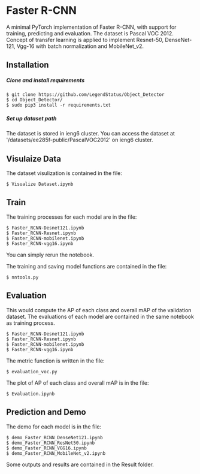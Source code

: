 # Faster R-CNN
A minimal PyTorch implementation of Faster R-CNN, with support for training, predicting and evaluation. The dataset is Pascal VOC 2012. Concept of transfer learning is applied to implement Resnet-50, DenseNet-121, Vgg-16 with batch normalization and MobileNet_v2.

## Installation
##### Clone and install requirements
    $ git clone https://github.com/LegendStatus/Object_Detector
    $ cd Object_Detector/
    $ sudo pip3 install -r requirements.txt

##### Set up dataset path

The dataset is stored in ieng6 cluster. You can access the dataset at '/datasets/ee285f-public/PascalVOC2012' on ieng6 cluster. 

## Visulaize Data

The dataset visulization is contained in the file:

```
$ Visualize Dataset.ipynb
```

## Train

The training processes for each model are in the file:
```
$ Faster_RCNN-Desnet121.ipynb
$ Faster_RCNN-Resnet.ipynb
$ Faster_RCNN-mobilenet.ipynb
$ Faster_RCNN-vgg16.ipynb
```
You can simply rerun the notebook.

The training and saving model functions are contained in the file:

```
$ nntools.py
```

## Evaluation

This would compute the AP of each class and overall mAP of the validation dataset. The evaluations of each model are contained in the same notebook as training process. 

```
$ Faster_RCNN-Desnet121.ipynb
$ Faster_RCNN-Resnet.ipynb
$ Faster_RCNN-mobilenet.ipynb
$ Faster_RCNN-vgg16.ipynb
```

The metric function is written in the file:

```
$ evaluation_voc.py
```

The plot of AP of each class and overall mAP is in the file:

```
$ Evaluation.ipynb
```


## Prediction and Demo

The demo for each model is in the file:
```
$ demo_Faster_RCNN_DenseNet121.ipynb
$ demo_Faster_RCNN_ResNet50.ipynb
$ demo_Faster_RCNN_VGG16.ipynb
$ demo_Faster_RCNN_MobileNet_v2.ipynb
```
Some outputs and results are contained in the Result folder.



